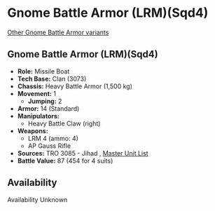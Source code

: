 # Gnome Battle Armor (LRM)(Sqd4) 

[Other Gnome Battle Armor variants](../gnome_battle_armor.md) 

## Gnome Battle Armor (LRM)(Sqd4) 

- **Role:** Missile Boat 
- **Tech Base:** Clan (3073) 
- **Chassis:** Heavy Battle Armor (1,500 kg) 
- **Movement:** 1 
  - **Jumping:** 2 
- **Armor:** 14 (Standard) 
- **Manipulators:** 
  - Heavy Battle Claw (right) 
- **Weapons:** 
  - LRM 4 (ammo: 4) 
  - AP Gauss Rifle 
- **Sources:** TRO 3085 - Jihad , [Master Unit List](http://masterunitlist.info/Unit/Details/1215) 
- **Battle Value:** 87 (454 for 4 suits) 

## Availability 

Availability Unknown 

